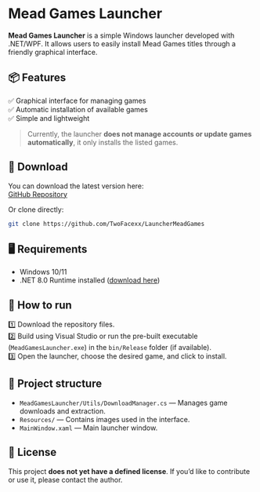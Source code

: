 
# Mead Games Launcher

**Mead Games Launcher** is a simple Windows launcher developed with .NET/WPF. It allows users to easily install Mead Games titles through a friendly graphical interface.

## 📦 Features

✅ Graphical interface for managing games  
✅ Automatic installation of available games  
✅ Simple and lightweight  

> Currently, the launcher **does not manage accounts or update games automatically**, it only installs the listed games.

## 🔗 Download

You can download the latest version here:  
[GitHub Repository](https://github.com/TwoFacexx/LauncherMeadGames)

Or clone directly:

```bash
git clone https://github.com/TwoFacexx/LauncherMeadGames
```

## 🖥️ Requirements

- Windows 10/11
- .NET 8.0 Runtime installed ([download here](https://dotnet.microsoft.com/en-us/download/dotnet/8.0))

## 🚀 How to run

1️⃣ Download the repository files.  
2️⃣ Build using Visual Studio or run the pre-built executable (`MeadGamesLauncher.exe`) in the `bin/Release` folder (if available).  
3️⃣ Open the launcher, choose the desired game, and click to install.

## 📂 Project structure

- `MeadGamesLauncher/Utils/DownloadManager.cs` — Manages game downloads and extraction.
- `Resources/` — Contains images used in the interface.
- `MainWindow.xaml` — Main launcher window.

## 📜 License

This project **does not yet have a defined license**. If you’d like to contribute or use it, please contact the author.
